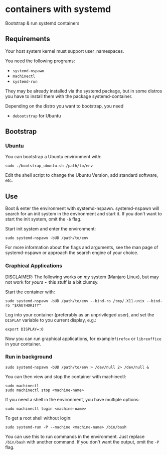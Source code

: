 # containers with systemd

Bootstrap & run systemd containers


## Requirements

Your host system kernel must support user_namespaces.

You need the following programs:

- `systemd-nspawn`
- `machinectl`
- `systemd-run`

They may be already installed via the systemd package, but in some
distros you have to install them with the package systemd-container.

Depending on the distro you want to bootstrap, you need

- `debootstrap` for Ubuntu


## Bootstrap

### Ubuntu

You can bootstrap a Ubuntu environment with:
```
sudo ./bootstrap_ubuntu.sh /path/to/env
```

Edit the shell script to change the Ubuntu Version, add standard software, etc.


## Use

Boot & enter the environment with systemd-nspawn.
systemd-nspawn will search for an init system in the environment and start it.
If you don't want to start the init system, omit the `-b` flag.

Start init system and enter the environment:

```
sudo systemd-nspawn -bUD /path/to/env
```

For more information about the flags and arguments, see the man page of
systemd-nspawn or approach the search engine of your choice.


### Graphical Applications

DISCLAIMER: The following works on *my* system (Manjaro Linux),
but may not work for *yours* ~ this stuff is a bit clumsy.

Start the container with:

```
sudo systemd-nspawn -bUD /path/to/env --bind-ro /tmp/.X11-unix --bind-ro "$XAUTHORITY"
```

Log into your container (preferably as an unprivileged user),
and set the `DISPLAY` variable to you current display, e.g.:

```
export DISPLAY=:0
```

Now you can run graphical applications, for example`firefox` or `libreoffice`
in your container.


### Run in background

```
sudo systemd-nspawn -bUD /path/to/env > /dev/null 2> /dev/null &
```

You can then view and stop the container with machinectl:

```
sudo machinectl
sudo machinectl stop <machine-name> 
```

If you need a shell in the environment, you have multiple options:

```
sudo machinectl login <machine-name>
```

To get a root shell without login:

```
sudo systemd-run -P --machine <machine-name> /bin/bash
```

You can use this to run commands in the environment.
Just replace `/bin/bash` with another command.
If you don't want the output, omit the `-P` flag.
